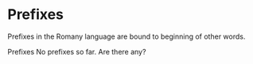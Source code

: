 # Prefixes
Prefixes in the Romany language are bound to beginning of other words.

Prefixes No prefixes so far. Are there any?


